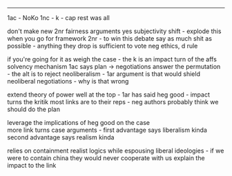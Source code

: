 

----
1ac - NoKo
1nc - k - cap
rest was all

don't make new 2nr fairness arguments 
yes subjectivity shift - explode this 
when you go for framework 2nr - to win this debate say as much shit as possible - anything they drop is sufficient to vote neg
ethics, d rule 

if you're going for it as weigh the case - the k is an impact turn of the affs solvency mechanism
1ac says plan -> negotiations
answer the permutation - the alt is to reject neoliberalism - 1ar argument is that would shield neoliberal negotiations - why is that wrong 

extend theory of power well at the top - 1ar has said heg good - impact turns the kritik
most links are to their reps - neg authors probably think we should do the plan

leverage the implications of heg good on the case\
more link turns case arguments - first advantage says liberalism kinda
second advantage says realism kinda

relies on containment realist logics while espousing liberal ideologies - if we were to contain china they would never cooperate with us 
explain the impact to the link